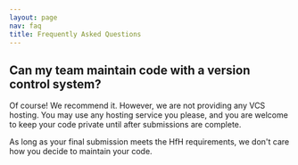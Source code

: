 ```yaml
---
layout: page
nav: faq
title: Frequently Asked Questions
---
```


## Can my team maintain code with a version control system?

Of course! We recommend it. However, we are not providing any VCS
hosting. You may use any hosting service you please, and you are
welcome to keep your code private until after submissions are
complete.

As long as your final submission meets the HfH requirements, we don't
care how you decide to maintain your code.
